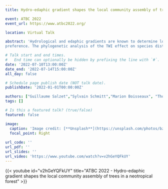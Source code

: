 ```yaml
---
title: Hydro-edaphic gradient shapes the local community assembly of trees in a neotropical forest

event: ATBC 2022
event_url: https://www.atbc2022.org/

location: Virtual Talk

abstract: 'Hydrological and edaphic gradients are known to determine local community assembly in tropicalforests, but are often summarised in discrete categories. These approaches disregard the continuousresponse of species abundance to waterlogging. This methodological issue is critical in the contextof climate change because water gradient at a local scale is expected to fluctuate due to unstable rainpatterns. The use of a continuous proxy for soil moisture such as the Topographic Wetness Index(TWI) overcomes the limits of punctual measurements with hydrological grounded algorithms. TheTWI allows the interpolation of the soil moisture based solely on the topography. Taking advantageof interpolation property, the TWI recently unveiled a pervasive hydro-edaphic niche differentiationmechanism in neotropical species complexes. Thus, an evaluation of the predictive efficiency ofTWI calculation methods at the local community scale is a crucial step to study local determinants oftropical tree species’ niche.In this study we tested the effects of a set of topographic wetness index variants on the communitycomposition of trees in a neotropical forest. We investigated the consistency of communitycomposition response to TWI with hilltop and lowland classifications already available for thestudied species. We further studied the phylogenetic signal of species association with TWI toexplore niche differentiation mechanisms in the local community.Combining spatially explicit inventories, botanical determination and LiDAR-derived topographicdata over 120 ha of permanent plots in French Guiana, we used a Bayesian modelling framework toinfer a joint species distribution model. We relied on a hydrogeology-based algorithm to computeten different indexes of topographic wetness and compared their information criteria in a modelselection process. We classified the effect of TWI for each species based on the sign of thecredibility interval. We used Blomberg’s K and variance partitioning to explore the phylogeneticsignal of species association with TWI.Our results demonstrate that TWI is an integrative proxy for local-scale community patterns oftropical trees. Using a joint species modelling of the TWI effect on species distribution, we foundthat several species differed from their classification in the literature, questioning their true habitatpreference. The phylogenetic analysis of the TWI effect on species distribution shows that the
preference. The phylogenetic analysis of the TWI effect on species distribution shows that thehydro-edaphic niche differentiation is present for more genera than previously described. Theseresults highlight the interest of adapted continuous proxy to retrieve fine scale community assemblyalong studied gradient and shed light on the mechanisms behind habitat specialisation of tropical trees'

# Talk start and end times.
#   End time can optionally be hidden by prefixing the line with `#`.
date: '2022-07-10T13:00:00Z'
date_end: '2022-07-14T15:00:00Z'
all_day: false

# Schedule page publish date (NOT talk date).
publishDate: '2022-01-01T00:00:00Z'

authors: ["Guillaume Salzet","Sylvain Schmitt","Marion Boisseaux", "Thomas Gacquiere", "Melaine Aubry-Kientz", "Stephane Traissac", "Eric Marcon"]
tags: []

# Is this a featured talk? (true/false)
featured: false

image:
  caption: 'Image credit: [**Unsplash**](https://unsplash.com/photos/bzdhc5b3Bxs)'
  focal_point: Right
  
url_code: ''
url_pdf: ''
url_slides: ''
url_video: 'https://www.youtube.com/watch?v=v2hGeYQFkUY'
---
```


{{< youtube id="v2hGeYQFkUY" title="ATBC 2022 - Hydro-edaphic gradient shapes the local community assembly of trees in a neotropical forest" >}}
